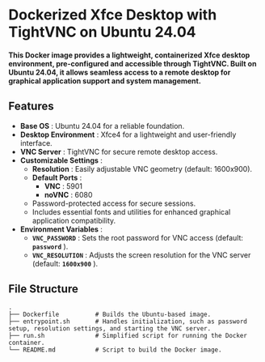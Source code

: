 # Dockerized Xfce Desktop with TightVNC on Ubuntu 24.04
#### This Docker image provides a lightweight, containerized Xfce desktop environment, pre-configured and accessible through TightVNC. Built on Ubuntu 24.04, it allows seamless access to a remote desktop for graphical application support and system management.

## Features
 - **Base OS** : Ubuntu 24.04 for a reliable foundation.
 - **Desktop Environment** : Xfce4 for a lightweight and user-friendly interface.
 - **VNC Server** : TightVNC for secure remote desktop access.
 - **Customizable Settings** :
   - **Resolution** : Easily adjustable VNC geometry (default: 1600x900).
   - **Default Ports** :  
     - **VNC** : 5901
     - **noVNC** : 6080
   - Password-protected access for secure sessions.
   - Includes essential fonts and utilities for enhanced graphical application compatibility.
 - **Environment Variables** :
   - **```VNC_PASSWORD```** : Sets the root password for VNC access (default: **```password```** ).
   - **```VNC_RESOLUTION```** : Adjusts the screen resolution for the VNC server (default: **```1600x900```** ).

## File Structure
```
.
├── Dockerfile          # Builds the Ubuntu-based image.
├── entrypoint.sh       # Handles initialization, such as password setup, resolution settings, and starting the VNC server.
├── run.sh              # Simplified script for running the Docker container.
└── README.md           # Script to build the Docker image.
```

